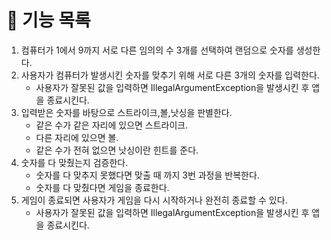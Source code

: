 # 🚀 기능 목록

1. 컴퓨터가 1에서 9까지 서로 다른 임의의 수 3개를 선택하여 랜덤으로 숫자를 생성한다.
2. 사용자가 컴퓨터가 발생시킨 숫자를 맞추기 위해 서로 다른 3개의 숫자를 입력한다.
    + 사용자가 잘못된 값을 입력하면 IllegalArgumentException을 발생시킨 후 앱을 종료시킨다.
3. 입력받은 숫자를 바탕으로 스트라이크,볼,낫싱을 판별한다.
    + 같은 수가 같은 자리에 있으면 스트라이크.
    + 다른 자리에 있으면 볼.
    + 같은 수가 전혀 없으면 낫싱이란 힌트를 준다.
4. 숫자를 다 맞췄는지 검증한다.
   + 숫자를 다 맞추지 못했다면 맞출 때 까지 3번 과정을 반복한다.
   + 숫자를 다 맞췄다면 게임을 종료한다.
5. 게임이 종료되면 사용자가 게임을 다시 시작하거나 완전히 종료할 수 있다.
   + 사용자가 잘못된 값을 입력하면 IllegalArgumentException을 발생시킨 후 앱을 종료시킨다.
